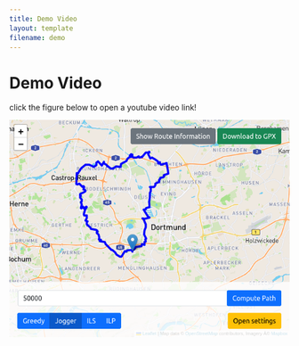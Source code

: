 ```yaml
---
title: Demo Video
layout: template
filename: demo
--- 
```


# Demo Video 
click the figure below to open a youtube video link!


[![Demo Video](figs/UIroute.png)](https://youtu.be/w69yaL7F1gM)
